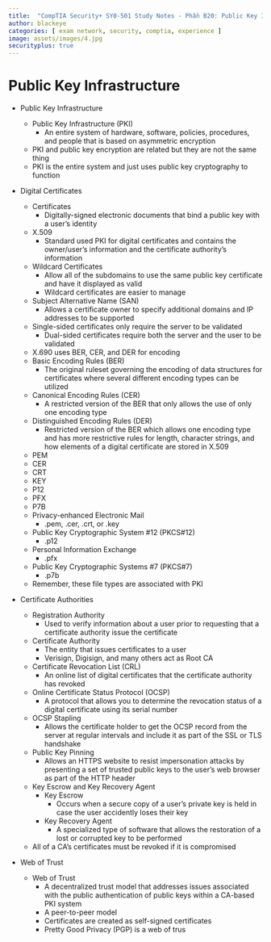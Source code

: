 ```yaml
---
title:  "CompTIA Security+ SY0-501 Study Notes - Phần B20: Public Key Infrastructure"
author: blackeye
categories: [ exam network, security, comptia, experience ]
image: assets/images/4.jpg
securityplus: true
---
```


# Public Key Infrastructure
* Public Key Infrastructure
    * Public Key Infrastructure (PKI)
        * An entire system of hardware, software, policies, procedures, and people that is based on asymmetric encryption
    * PKI and public key encryption are related but they are not the same thing
    * PKI is the entire system and just uses public key cryptography to function

* Digital Certificates
    * Certificates
        * Digitally-signed electronic documents that bind a public key with a user’s identity
    * X.509
        * Standard used PKI for digital certificates and contains the owner/user’s information and the certificate authority’s information
    * Wildcard Certificates
        * Allow all of the subdomains to use the same public key certificate and have it displayed as valid
        * Wildcard certificates are easier to manage
    * Subject Alternative Name (SAN)
        * Allows a certificate owner to specify additional domains and IP addresses to be supported
    * Single-sided certificates only require the server to be validated
        * Dual-sided certificates require both the server and the user to be validated
    * X.690 uses BER, CER, and DER for encoding
    * Basic Encoding Rules (BER)
        * The original ruleset governing the encoding of data structures for certificates where several different encoding types can be utilized
    * Canonical Encoding Rules (CER)
        * A restricted version of the BER that only allows the use of only one encoding type
    * Distinguished Encoding Rules (DER)
        * Restricted version of the BER which allows one encoding type and has more restrictive rules for length, character strings, and how elements of a digital certificate are stored in X.509
    * PEM
    * CER
    * CRT
    * KEY
    * P12
    * PFX
    * P7B
    * Privacy-enhanced Electronic Mail
        * .pem, .cer, .crt, or .key
    * Public Key Cryptographic System #12 (PKCS#12)
        * .p12
    * Personal Information Exchange
        * .pfx
    * Public Key Cryptographic Systems #7 (PKCS#7)
        * .p7b
    * Remember, these file types are associated with PKI

* Certificate Authorities
    * Registration Authority
        * Used to verify information about a user prior to requesting that a certificate authority issue the certificate
    * Certificate Authority
        * The entity that issues certificates to a user
        * Verisign, Digisign, and many others act as Root CA
    * Certificate Revocation List (CRL)
        * An online list of digital certificates that the certificate authority has revoked
    * Online Certificate Status Protocol (OCSP)
        * A protocol that allows you to determine the revocation status of a digital certificate using its serial number
    * OCSP Stapling
        * Allows the certificate holder to get the OCSP record from the server at regular intervals and include it as part of the SSL or TLS handshake
    * Public Key Pinning
        * Allows an HTTPS website to resist impersonation attacks by presenting a set of trusted public keys to the user’s web browser as part of the HTTP header
    * Key Escrow and Key Recovery Agent
        * Key Escrow
            * Occurs when a secure copy of a user’s private key is held in case the user accidently loses their key
        * Key Recovery Agent
            * A specialized type of software that allows the restoration of a lost or corrupted key to be performed
    * All of a CA’s certificates must be revoked if it is compromised

* Web of Trust
    * Web of Trust
        * A decentralized trust model that addresses issues associated with the public authentication of public keys within a CA-based PKI system
        * A peer-to-peer model
        * Certificates are created as self-signed certificates
        * Pretty Good Privacy (PGP) is a web of trus